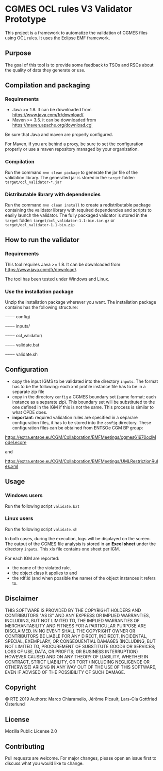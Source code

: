 # CGMES OCL rules V3 Validator Prototype

This project is a framework to automatize the validation of CGMES files using OCL rules. It uses the Eclipse EMF framework.

## Purpose

The goal of this tool is to provide some feedback to TSOs and RSCs about the quality
of data they generate or use.

## Compilation and packaging

### Requirements

- Java >= 1.8. It can be downloaded from https://www.java.com/fr/download/.
- Maven >= 3.5. it can be downloaded from https://maven.apache.org/download.cgi

Be sure that Java and maven are properly configured.

For Maven, if you are behind a proxy, be sure to set the configuration properly or use a maven repository managed by your organization.

### Compilation

Run the command `mvn clean package` to generate the jar file of the validation library. The generated jar is stored in the `target` folder: `target/ocl_validator-*.jar`


### Distributable library with dependencies

Run the command `mvn clean install` to create a redistributable package containing the validator library with required dependencies and scripts to easily launch the validator. The fully packaged validator is stored in the `target` folder:
`target/ocl_validator-1.1-bin.tar.gz` or `target/ocl_validator-1.1-bin.zip`

## How to run the validator

### Requirements

This tool requires Java >= 1.8.
It can be downloaded from https://www.java.com/fr/download/.

The tool has been tested under Windows and Linux.

### Use the installation package
Unzip the installation package wherever you want.
The installation package contains has the following structure:

----- config/

----- inputs/

----- ocl_validator/

----- validate.bat

----- validate.sh


## Configuration

- copy the input IGMS to be validated into the directory `inputs`. The format has to 
be the following: each xml profile instance file has to be in a separate zip file 
- copy in the directory `config` a CGMES boundary set (same format: each 
instance as a separate zip). This boundary set will be substituted to the one defined
in the IGM if this is not the same. This process is similar to what OPDE does.
- **important**: required validation rules are specified in a separare configuration files, it has to be stored into the `config` directory.
These configuration files can be obtained from ENTSOe CGM BP group:

https://extra.entsoe.eu/CGM/Collaboration/EMFMeetings/cgmes61970oclModel.ecore

and

https://extra.entsoe.eu/CGM/Collaboration/EMFMeetings/UMLRestrictionRules.xml

## Usage
###  Windows users
Run the following script
`validate.bat
`
### Linux users
Run the following script
`validate.sh
`

In both cases, during the execution, logs will be displayed on the screen.
The output of the CGMES file analysis is stored in an **Excel sheet** under the directory `inputs`. This xls file contains one sheet per IGM. 

For each IGM are reported: 
- the name of the violated rule, 
- the object class it applies to and 
- the rdf:id (and when possible the name) of the object instances it refers to.

## Disclaimer

THIS SOFTWARE IS PROVIDED BY THE COPYRIGHT HOLDERS AND CONTRIBUTORS "AS IS" AND ANY EXPRESS OR IMPLIED WARRANTIES, INCLUDING, BUT NOT LIMITED TO, THE IMPLIED WARRANTIES OF MERCHANTABILITY AND FITNESS FOR A PARTICULAR PURPOSE ARE DISCLAIMED. IN NO EVENT SHALL THE COPYRIGHT OWNER OR CONTRIBUTORS BE LIABLE FOR ANY DIRECT, INDIRECT, INCIDENTAL, SPECIAL, EXEMPLARY, OR CONSEQUENTIAL DAMAGES (INCLUDING, BUT NOT LIMITED TO, PROCUREMENT OF SUBSTITUTE GOODS OR SERVICES; LOSS OF USE, DATA, OR PROFITS; OR BUSINESS INTERRUPTION) HOWEVER CAUSED AND ON ANY THEORY OF LIABILITY, WHETHER IN CONTRACT, STRICT LIABILITY, OR TORT (INCLUDING NEGLIGENCE OR OTHERWISE) ARISING IN ANY WAY OUT OF THE USE OF THIS SOFTWARE, EVEN IF ADVISED OF THE POSSIBILITY OF SUCH DAMAGE.

## Copyright
&copy; RTE 2019
Authors: Marco Chiaramello, Jérôme Picault, Lars-Ola Gottfried Österlund

## License
Mozilla Public License 2.0

## Contributing
Pull requests are welcome. For major changes, please open an issue first to discuss what you would like to change.

